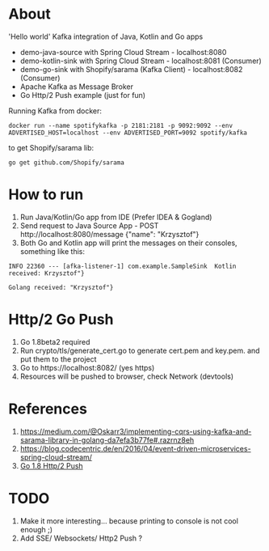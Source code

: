 # About
'Hello world' Kafka integration of Java, Kotlin and Go apps

- demo-java-source with Spring Cloud Stream - localhost:8080
- demo-kotlin-sink with Spring Cloud Stream - localhost:8081 (Consumer)
- demo-go-sink with Shopify/sarama (Kafka Client) - localhost:8082 (Consumer)
- Apache Kafka as Message Broker
- Go Http/2 Push example (just for fun)

Running Kafka from docker:
```
docker run --name spotifykafka -p 2181:2181 -p 9092:9092 --env ADVERTISED_HOST=localhost --env ADVERTISED_PORT=9092 spotify/kafka 
```

to get Shopify/sarama lib:
```
go get github.com/Shopify/sarama
```

# How to run
1. Run Java/Kotlin/Go app from IDE (Prefer IDEA & Gogland)
1. Send request to Java Source App - POST http://localhost:8080/message {"name": "Krzysztof"}
1. Both Go and Kotlin app will print the messages on their consoles, something like this:
```
INFO 22360 --- [afka-listener-1] com.example.SampleSink  Kotlin received: Krzysztof"}
```

```
Golang received: "Krzysztof"}

```
# Http/2 Go Push
1. Go 1.8beta2 required
1. Run crypto/tls/generate_cert.go to generate cert.pem and key.pem. and put them to the project
1. Go to https://localhost:8082/ (yes https)
1. Resources will be pushed to browser, check Network (devtools)


# References
1. https://medium.com/@Oskarr3/implementing-cqrs-using-kafka-and-sarama-library-in-golang-da7efa3b77fe#.razrnz8eh
1. https://blog.codecentric.de/en/2016/04/event-driven-microservices-spring-cloud-stream/
1. [Go 1.8 Http/2 Push](https://gist.github.com/rakyll/eec415977f85d50a493ca8472ba97b68)

# TODO
1. Make it more interesting... because printing to console is not cool enough ;)
1. Add SSE/ Websockets/ Http2 Push ?  



